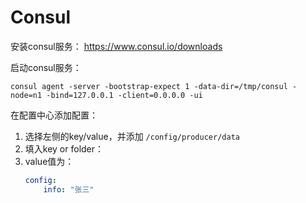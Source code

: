 # Consul

安装consul服务： <https://www.consul.io/downloads>

启动consul服务：
```shell
consul agent -server -bootstrap-expect 1 -data-dir=/tmp/consul -node=n1 -bind=127.0.0.1 -client=0.0.0.0 -ui
```

在配置中心添加配置：
1. 选择左侧的key/value，并添加 `/config/producer/data`
2. 填入key or folder：
3. value值为：
   ```yaml
   config:
       info: "张三"
   ```